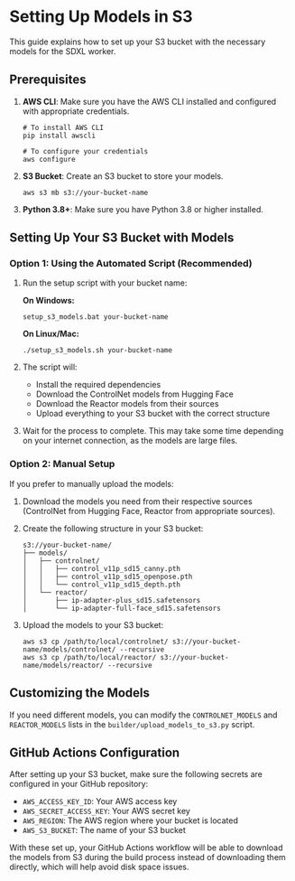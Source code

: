 # Setting Up Models in S3

This guide explains how to set up your S3 bucket with the necessary models for the SDXL worker.

## Prerequisites

1. **AWS CLI**: Make sure you have the AWS CLI installed and configured with appropriate credentials.
   ```
   # To install AWS CLI
   pip install awscli
   
   # To configure your credentials
   aws configure
   ```

2. **S3 Bucket**: Create an S3 bucket to store your models.
   ```
   aws s3 mb s3://your-bucket-name
   ```

3. **Python 3.8+**: Make sure you have Python 3.8 or higher installed.

## Setting Up Your S3 Bucket with Models

### Option 1: Using the Automated Script (Recommended)

1. Run the setup script with your bucket name:
   
   **On Windows:**
   ```
   setup_s3_models.bat your-bucket-name
   ```

   **On Linux/Mac:**
   ```
   ./setup_s3_models.sh your-bucket-name
   ```

2. The script will:
   - Install the required dependencies
   - Download the ControlNet models from Hugging Face
   - Download the Reactor models from their sources
   - Upload everything to your S3 bucket with the correct structure

3. Wait for the process to complete. This may take some time depending on your internet connection, as the models are large files.

### Option 2: Manual Setup

If you prefer to manually upload the models:

1. Download the models you need from their respective sources (ControlNet from Hugging Face, Reactor from appropriate sources).

2. Create the following structure in your S3 bucket:
   ```
   s3://your-bucket-name/
   ├── models/
   │   ├── controlnet/
   │   │   ├── control_v11p_sd15_canny.pth
   │   │   ├── control_v11p_sd15_openpose.pth
   │   │   └── control_v11p_sd15_depth.pth
   │   └── reactor/
   │       ├── ip-adapter-plus_sd15.safetensors
   │       └── ip-adapter-full-face_sd15.safetensors
   ```

3. Upload the models to your S3 bucket:
   ```
   aws s3 cp /path/to/local/controlnet/ s3://your-bucket-name/models/controlnet/ --recursive
   aws s3 cp /path/to/local/reactor/ s3://your-bucket-name/models/reactor/ --recursive
   ```

## Customizing the Models

If you need different models, you can modify the `CONTROLNET_MODELS` and `REACTOR_MODELS` lists in the `builder/upload_models_to_s3.py` script.

## GitHub Actions Configuration

After setting up your S3 bucket, make sure the following secrets are configured in your GitHub repository:

- `AWS_ACCESS_KEY_ID`: Your AWS access key
- `AWS_SECRET_ACCESS_KEY`: Your AWS secret key
- `AWS_REGION`: The AWS region where your bucket is located
- `AWS_S3_BUCKET`: The name of your S3 bucket

With these set up, your GitHub Actions workflow will be able to download the models from S3 during the build process instead of downloading them directly, which will help avoid disk space issues. 